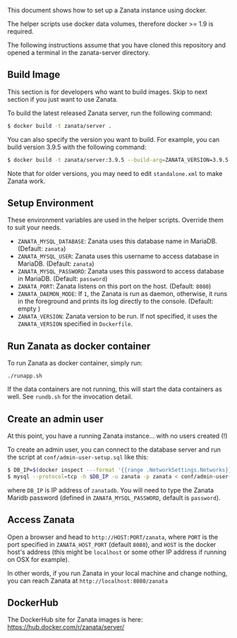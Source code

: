 This document shows how to set up a Zanata instance using docker.

The helper scripts use docker data volumes, therefore docker &gt;= 1.9
is required.

The following instructions assume that you have cloned this repository
and opened a terminal in the zanata-server directory.

## Build Image
This section is for developers who want to build images.
Skip to next section if you just want to use Zanata.

To build the latest released Zanata server, run the following command:
```sh
$ docker build -t zanata/server . 
```

You can also specify the version you want to build. For example, you can build version 3.9.5 with the following command:
```sh
$ docker build -t zanata/server:3.9.5 --build-arg=ZANATA_VERSION=3.9.5 . 
```

Note that for older versions, you may need to edit `standalone.xml` to make Zanata work.

## Setup Environment
These environment variables are used in the helper scripts.
Override them to suit your needs.

* `ZANATA_MYSQL_DATABASE`: Zanata uses this database name in MariaDB. (Default: `zanata`)
* `ZANATA_MYSQL_USER`: Zanata uses this username to access database in MariaDB. (Default: `zanata`)
* `ZANATA_MYSQL_PASSWORD`: Zanata uses this password to access database in MariaDB. (Default: `password`)
* `ZANATA_PORT`: Zanata listens on this port on the host. (Default: `8080`)
* `ZANATA_DAEMON_MODE`: If `1`, the Zanata is run as daemon, otherwise, it runs in the foreground and prints its log directly to the console. (Default: empty )
* `ZANATA_VERSION`: Zanata version to be run. If not specified, it uses the `ZANATA_VERSION` specified in `Dockerfile`.

## Run Zanata as docker container
To run Zanata as docker container, simply run:
```
./runapp.sh
```

If the data containers are not running, this will start the data containers as well.
See `rundb.sh` for the invocation detail.


## Create an admin user

At this point, you have a running Zanata instance... with no users created (!)

To create an admin user, you can connect to the database server and run the script at `conf/admin-user-setup.sql` like this:

```sh
$ DB_IP=$(docker inspect ---format '{{range .NetworkSettings.Networks}}{{.IPAddress}}{{end}}' zanatadb)
$ mysql --protocol=tcp -h $DB_IP -u zanata -p zanata < conf/admin-user-setup.sql
```

where `DB_IP` is IP address of `zanatadb`. You will need to type the Zanata Maridb password
(defined in `ZANATA_MYSQL_PASSWORD`, default is `password`).

## Access Zanata
Open a browser and head to `http://HOST:PORT/zanata`, where `PORT` is the port specified in `ZANATA_HOST_PORT` (default `8080`), and `HOST` is the docker host's address (this might be `localhost` or some other IP address if running on OSX for example).

In other words, if you run Zanata in your local machine and change nothing,
you can reach Zanata at `http://localhost:8080/zanata`

## DockerHub

The DockerHub site for Zanata images is here:
https://hub.docker.com/r/zanata/server/
